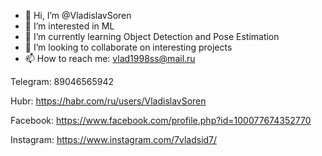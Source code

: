 - 👋 Hi, I’m @VladislavSoren
- 👀 I’m interested in ML
- 🌱 I’m currently learning Object Detection and Pose Estimation
- 💞️ I’m looking to collaborate on interesting projects
- 📫 How to reach me:
vlad1998ss@mail.ru

Telegram: 89046565942 

Hubr: https://habr.com/ru/users/VladislavSoren 

Facebook: https://www.facebook.com/profile.php?id=100077674352770 

Instagram: https://www.instagram.com/7vladsid7/


